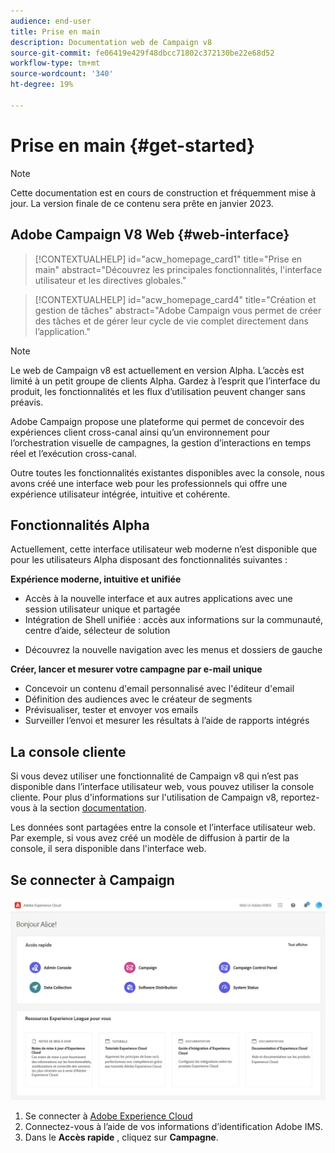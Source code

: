```yaml
---
audience: end-user
title: Prise en main
description: Documentation web de Campaign v8
source-git-commit: fe06419e429f48dbcc71802c372130be22e68d52
workflow-type: tm+mt
source-wordcount: '340'
ht-degree: 19%

---
```


# Prise en main {#get-started}

>[!NOTE]
>
>Cette documentation est en cours de construction et fréquemment mise à jour. La version finale de ce contenu sera prête en janvier 2023.

## Adobe Campaign V8 Web {#web-interface}

<!--
V8 web overview
context, scope (targets cross-channel practitioners), limitations
only existing customers
-->
>[!CONTEXTUALHELP]
>id="acw_homepage_card1"
>title="Prise en main"
>abstract="Découvrez les principales fonctionnalités, l&#39;interface utilisateur et les directives globales."

>[!CONTEXTUALHELP]
>id="acw_homepage_card4"
>title="Création et gestion de tâches"
>abstract="Adobe Campaign vous permet de créer des tâches et de gérer leur cycle de vie complet directement dans l’application."

>[!NOTE]
>
>Le web de Campaign v8 est actuellement en version Alpha. L’accès est limité à un petit groupe de clients Alpha. Gardez à l’esprit que l’interface du produit, les fonctionnalités et les flux d’utilisation peuvent changer sans préavis.

Adobe Campaign propose une plateforme qui permet de concevoir des expériences client cross-canal ainsi quʼun environnement pour lʼorchestration visuelle de campagnes, la gestion dʼinteractions en temps réel et lʼexécution cross-canal.

Outre toutes les fonctionnalités existantes disponibles avec la console, nous avons créé une interface web pour les professionnels qui offre une expérience utilisateur intégrée, intuitive et cohérente.

## Fonctionnalités Alpha

Actuellement, cette interface utilisateur web moderne n’est disponible que pour les utilisateurs Alpha disposant des fonctionnalités suivantes :

**Expérience moderne, intuitive et unifiée**

* Accès à la nouvelle interface et aux autres applications avec une session utilisateur unique et partagée
* Intégration de Shell unifiée : accès aux informations sur la communauté, centre d’aide, sélecteur de solution
<!--
No search and pulse notifications in Alpha
-->
* Découvrez la nouvelle navigation avec les menus et dossiers de gauche

**Créer, lancer et mesurer votre campagne par e-mail unique**

* Concevoir un contenu d&#39;email personnalisé avec l&#39;éditeur d&#39;email
* Définition des audiences avec le créateur de segments
* Prévisualiser, tester et envoyer vos emails
* Surveiller l’envoi et mesurer les résultats à l’aide de rapports intégrés

<!--
add info somewhere to remind users that
* they still have access to their console (+ link to v8 console doc)
* they keep their existing data (example: will be able to use their existing delivery templates to create deliveries)
-->

## La console cliente

Si vous devez utiliser une fonctionnalité de Campaign v8 qui n’est pas disponible dans l’interface utilisateur web, vous pouvez utiliser la console cliente. Pour plus d&#39;informations sur l&#39;utilisation de Campaign v8, reportez-vous à la section [documentation](https://experienceleague.adobe.com/docs/campaign/campaign-v8/campaign-home.html?lang=en).

Les données sont partagées entre la console et l’interface utilisateur web. Par exemple, si vous avez créé un modèle de diffusion à partir de la console, il sera disponible dans l&#39;interface web.

## Se connecter à Campaign

![](assets/connect.png)

1. Se connecter à [Adobe Experience Cloud](http://experience.adobe.com)
1. Connectez-vous à l’aide de vos informations d’identification Adobe IMS.
1. Dans le **Accès rapide** , cliquez sur **Campagne**.

<!--
-> experience cloud home: "Campaign" -> home campaign v8
-> or Campaign v8 web if direct URL
-->